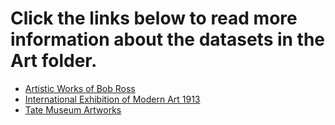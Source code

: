 # Click the links below to read more information about the datasets in the Art folder.

- [Artistic Works of Bob Ross](https://studio.code.org/data_docs/bob-ross/)
- [International Exhibition of Modern Art 1913](https://studio.code.org/data_docs/international-exhibition-of-modern-art-1913/)
- [Tate Museum Artworks](https://studio.code.org/data_docs/tate-museum-artworks/)
